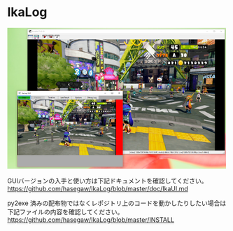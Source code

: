 # IkaLog

![IkaLog](doc/images/IkaUI.png)

GUIバージョンの入手と使い方は下記ドキュメントを確認してください。
<https://github.com/hasegaw/IkaLog/blob/master/doc/IkaUI.md>

py2exe 済みの配布物ではなくレポジトリ上のコードを動かしたりしたい場合は
下記ファイルの内容を確認してください。
<https://github.com/hasegaw/IkaLog/blob/master/INSTALL>
